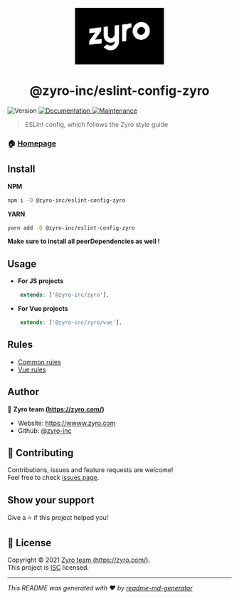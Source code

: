 <p align="center"><a href="https://zyro.com" rel="nofollow"><img src="https://raw.githubusercontent.com/zyro-inc/public-assets/master/Logo/JPG/Zyro%20Logo%20White.jpg" alt="Zyro logo" style="max-width:100%;" width="200"></a></p>
<h1 align="center"><b>@zyro-inc/eslint-config-zyro</b></h1>
<p>
  <img alt="Version" src="https://img.shields.io/badge/version-1.0.0-blue.svg?cacheSeconds=2592000" />
  <a href="https://github.com/zyro-inc/eslint-config-zyro#readme" target="_blank">
    <img alt="Documentation" src="https://img.shields.io/badge/documentation-yes-brightgreen.svg" />
  </a>
  <a href="https://github.com/zyro-inc/eslint-config-zyro/graphs/commit-activity" target="_blank">
    <img alt="Maintenance" src="https://img.shields.io/badge/Maintained%3F-yes-green.svg" />
  </a>
</p>

> ESLint config, which follows the Zyro style guide

### 🏠 [Homepage](https://github.com/zyro-inc/eslint-config-zyro#readme)

## Install
**NPM**
```sh
npm i -D @zyro-inc/eslint-config-zyro
```
**YARN**
```sh
yarn add -D @zyro-inc/eslint-config-zyro
```

**Make sure to install all peerDependencies as well !**
## Usage
- **For JS projects**
```js
	extends: ['@zyro-inc/zyro'],
```

- **For Vue projects**
```js
	extends: ['@zyro-inc/zyro/vue'],
```

## Rules
- [Common rules](https://github.com/zyro-inc/eslint-config-zyro/blob/master/eslint-config-zyro.js)
- [Vue rules](https://github.com/zyro-inc/eslint-config-zyro/blob/master/vue.js)

## Author

👤 **Zyro team (https://zyro.com/)**

* Website: https://wwww.zyro.com
* Github: [@zyro-inc](https://github.com/zyro-inc)

## 🤝 Contributing

Contributions, issues and feature requests are welcome!<br />Feel free to check [issues page](https://github.com/zyro-inc/eslint-config-zyro/issues).

## Show your support

Give a ⭐️  if this project helped you!

## 📝 License

Copyright © 2021 [Zyro team (https://zyro.com/)](https://github.com/zyro-inc).<br />
This project is [ISC](https://en.wikipedia.org/wiki/ISC_license) licensed.

***
_This README was generated with ❤️ by [readme-md-generator](https://github.com/kefranabg/readme-md-generator)_
